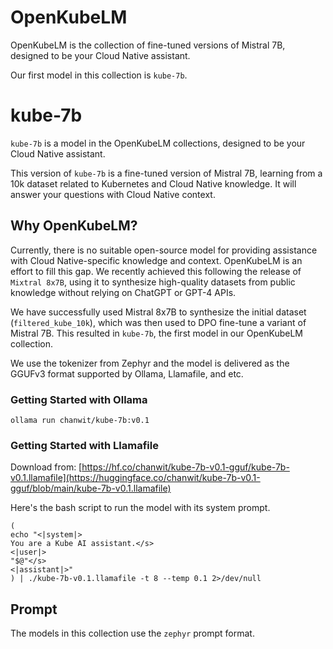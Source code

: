 # OpenKubeLM

OpenKubeLM is the collection of fine-tuned versions of Mistral 7B, designed to be your Cloud Native assistant.

Our first model in this collection is `kube-7b`.

# kube-7b

`kube-7b` is a model in the OpenKubeLM collections, designed to be your Cloud Native assistant.

This version of `kube-7b` is a fine-tuned version of Mistral 7B, learning from a 10k dataset related to Kubernetes and Cloud Native knowledge. It will answer your questions with Cloud Native context.

## Why OpenKubeLM?

Currently, there is no suitable open-source model for providing assistance with Cloud Native-specific knowledge and context. OpenKubeLM is an effort to fill this gap. We recently achieved this following the release of `Mixtral 8x7B`, using it to synthesize high-quality datasets from public knowledge without relying on ChatGPT or GPT-4 APIs.

We have successfully used Mistral 8x7B to synthesize the initial dataset (`filtered_kube_10k`), which was then used to DPO fine-tune a variant of Mistral 7B. This resulted in `kube-7b`, the first model in our OpenKubeLM collection.

We use the tokenizer from Zephyr and the model is delivered as the GGUFv3 format supported by Ollama, Llamafile, and etc.

### Getting Started with Ollama
```
ollama run chanwit/kube-7b:v0.1
```

### Getting Started with Llamafile

Download from: [https://hf.co/chanwit/kube-7b-v0.1-gguf/kube-7b-v0.1.llamafile](https://huggingface.co/chanwit/kube-7b-v0.1-gguf/blob/main/kube-7b-v0.1.llamafile)

Here's the bash script to run the model with its system prompt.
```shell
(
echo "<|system|>
You are a Kube AI assistant.</s>
<|user|>
"$@"</s>
<|assistant|>"
) | ./kube-7b-v0.1.llamafile -t 8 --temp 0.1 2>/dev/null
```

## Prompt

The models in this collection use the `zephyr` prompt format.
